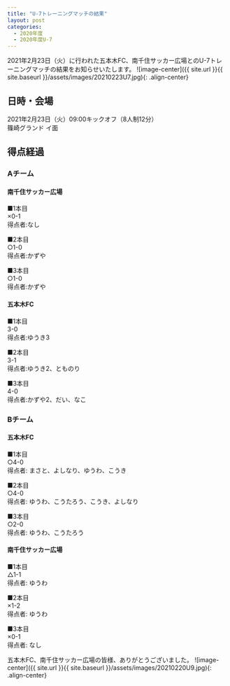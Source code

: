 ```yaml
---
title: "U-7トレーニングマッチの結果"
layout: post
categories:
  - 2020年度
  - 2020年度U-7
---
```


2021年2月23日（火）に行われた五本木FC、南千住サッカー広場とのU-7トレーニングマッチの結果をお知らせいたします。
![image-center]({{ site.url }}{{ site.baseurl }}/assets/images/20210223U7.jpg){: .align-center}

## 日時・会場

2021年2月23日（火）09:00キックオフ（8人制12分）<br>
篠崎グランド イ面

## 得点経過

### Aチーム

#### 南千住サッカー広場

■1本目<br>
×0-1<br>
得点者:なし

■2本目<br>
○1-0<br>
得点者:かずや

■3本目<br>
○1-0<br>
得点者:かずや

#### 五本木FC

■1本目<br>
3-0<br>
得点者:ゆうき3

■2本目<br>
3-1<br>
得点者:ゆうき2、とものり

■3本目<br>
4-0<br>
得点者:かずや2、だい、なこ

### Bチーム

#### 五本木FC

■1本目<br>
○4-0<br>
得点者: まさと、よしなり、ゆうわ、こうき

■2本目<br>
○4-0<br>
得点者: ゆうわ、こうたろう、こうき、よしなり

■3本目<br>
○2-0<br>
得点者: ゆうわ、こうたろう

#### 南千住サッカー広場

■1本目<br>
△1-1<br>
得点者: ゆうわ

■2本目<br>
×1-2<br>
得点者: ゆうわ

■3本目<br>
×0-1<br>
得点者: なし



五本木FC、南千住サッカー広場の皆様、ありがとうございました。
![image-center]({{ site.url }}{{ site.baseurl }}/assets/images/20210220U9.jpg){: .align-center}
